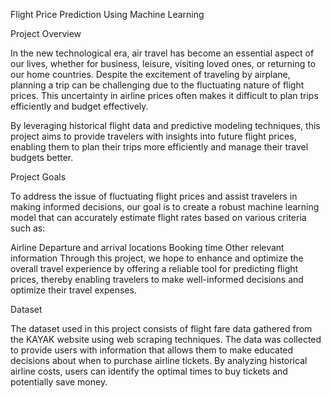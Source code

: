 Flight Price Prediction Using Machine Learning

Project Overview

In the new technological era, air travel has become an essential aspect of our lives, whether for business, leisure, visiting loved ones, or returning to our home countries. Despite the excitement of traveling by airplane, planning a trip can be challenging due to the fluctuating nature of flight prices. This uncertainty in airline prices often makes it difficult to plan trips efficiently and budget effectively.

By leveraging historical flight data and predictive modeling techniques, this project aims to provide travelers with insights into future flight prices, enabling them to plan their trips more efficiently and manage their travel budgets better.

Project Goals

To address the issue of fluctuating flight prices and assist travelers in making informed decisions, our goal is to create a robust machine learning model that can accurately estimate flight rates based on various criteria such as:

Airline
Departure and arrival locations
Booking time
Other relevant information
Through this project, we hope to enhance and optimize the overall travel experience by offering a reliable tool for predicting flight prices, thereby enabling travelers to make well-informed decisions and optimize their travel expenses.

Dataset

The dataset used in this project consists of flight fare data gathered from the KAYAK website using web scraping techniques. The data was collected to provide users with information that allows them to make educated decisions about when to purchase airline tickets. By analyzing historical airline costs, users can identify the optimal times to buy tickets and potentially save money.
